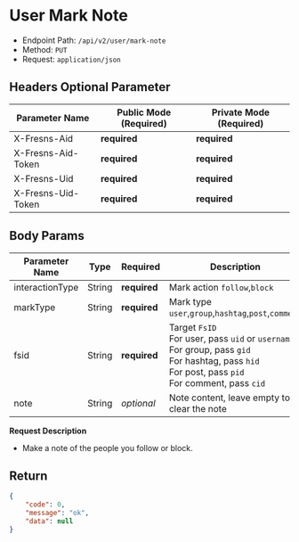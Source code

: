 # User Mark Note

- Endpoint Path: `/api/v2/user/mark-note`
- Method: `PUT`
- Request: `application/json`

## Headers Optional Parameter

| Parameter Name | Public Mode (Required) | Private Mode (Required) |
| --- | --- | --- |
| X-Fresns-Aid | **required** | **required** |
| X-Fresns-Aid-Token | **required** | **required** |
| X-Fresns-Uid | **required** | **required** |
| X-Fresns-Uid-Token | **required** | **required** |

## Body Params

| Parameter Name | Type | Required | Description |
| --- | --- | --- | --- |
| interactionType | String | **required** | Mark action `follow`,`block` |
| markType | String | **required** | Mark type `user`,`group`,`hashtag`,`post`,`comment` |
| fsid | String | **required** | Target `FsID`<br>For user, pass `uid` or `username`<br>For group, pass `gid`<br>For hashtag, pass `hid`<br>For post, pass `pid`<br>For comment, pass `cid` |
| note | String | *optional* | Note content, leave empty to clear the note |

**Request Description**

- Make a note of the people you follow or block.

## Return

```json
{
    "code": 0,
    "message": "ok",
    "data": null
}
```
